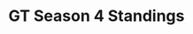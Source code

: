 ---
layout: seasons_archive
slug: s4
title: GT Season 4 Standings
description: GT Season 4 Standings
permalink: '/:categories/:title'
category: gt
menu_title: GT Standings
menu_icon: /assets/site-img/gt.png
menu_hide: true
tiers:
    - { name: 'GT T1' }
    - { name: 'GT T2' }
---